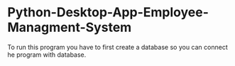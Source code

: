 # Python-Desktop-App-Employee-Managment-System
To run this program you have to first create a database so you can connect he program with database.
